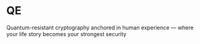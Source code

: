 # QE
Quantum-resistant cryptography anchored in human experience — where your life story becomes your strongest security
